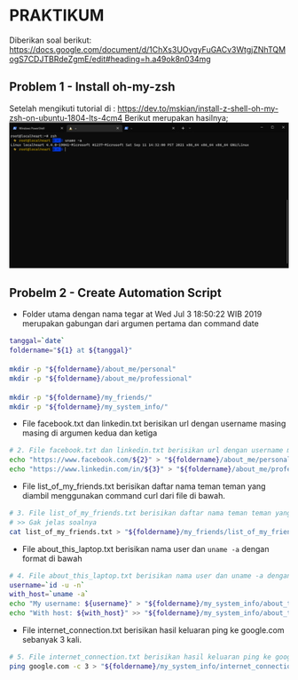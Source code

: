 # PRAKTIKUM

Diberikan soal berikut: https://docs.google.com/document/d/1ChXs3UOvgyFuGACv3WtgjZNhTQMogS7CDJTBRdeZgmE/edit#heading=h.a49ok8n034mg

## Problem 1 - Install oh-my-zsh

Setelah mengikuti tutorial di : https://dev.to/mskian/install-z-shell-oh-my-zsh-on-ubuntu-1804-lts-4cm4
Berikut merupakan hasilnya;
![ZSH](../screenshots/zsh.png)

## Probelm 2 - Create Automation Script

- Folder utama dengan nama tegar at Wed Jul 3 18:50:22 WIB 2019 merupakan gabungan dari argumen pertama dan command date
```bash
tanggal=`date`
foldername="${1} at ${tanggal}"

mkdir -p "${foldername}/about_me/personal"
mkdir -p "${foldername}/about_me/professional"

mkdir -p "${foldername}/my_friends/"
mkdir -p "${foldername}/my_system_info/"
```

- File facebook.txt dan linkedin.txt berisikan url dengan username masing masing di argumen kedua dan ketiga
```bash
# 2. File facebook.txt dan linkedin.txt berisikan url dengan username masing masing di argumen kedua dan ketiga
echo "https://www.facebook.com/${2}" > "${foldername}/about_me/personal/facebook.txt"
echo "https://www.linkedin.com/in/${3}" > "${foldername}/about_me/professional/linkedin.txt"
```

- File list_of_my_friends.txt berisikan daftar nama teman teman yang diambil menggunakan command curl dari file di bawah.
```bash
# 3. File list_of_my_friends.txt berisikan daftar nama teman teman yang diambil menggunakan command curl dari file di bawah.
# >> Gak jelas soalnya
cat list_of_my_friends.txt > "${foldername}/my_friends/list_of_my_friends.txt"
```

- File about_this_laptop.txt berisikan nama user dan `uname -a` dengan format di bawah
```bash
# 4. File about_this_laptop.txt berisikan nama user dan uname -a dengan format di bawah
username=`id -u -n`
with_host=`uname -a`
echo "My username: ${username}" > "${foldername}/my_system_info/about_this_laptop.txt"
echo "With host: ${with_host}" >> "${foldername}/my_system_info/about_this_laptop.txt"
```

- File internet_connection.txt berisikan hasil keluaran ping ke google.com sebanyak 3 kali.
```bash
# 5. File internet_connection.txt berisikan hasil keluaran ping ke google.com sebanyak 3 kali.
ping google.com -c 3 > "${foldername}/my_system_info/internet_connection.txt"
```